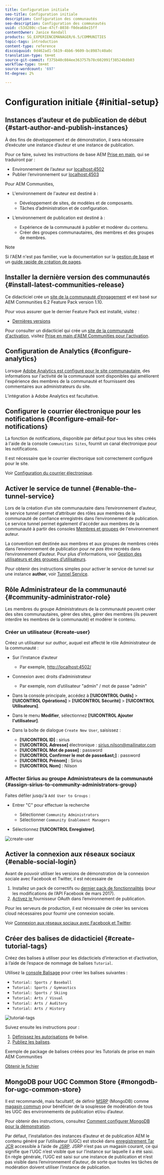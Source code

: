 ```yaml
---
title: Configuration initiale
seo-title: Configuration initiale
description: Configuration des communautés
seo-description: Configuration des communautés
uuid: c53d280c-c5ae-47cf-8038-f0dea68e15ff
contentOwner: Janice Kendall
products: SG_EXPERIENCEMANAGER/6.5/COMMUNITIES
topic-tags: introduction
content-type: reference
discoiquuid: 0d462ad1-5619-4bb6-9609-bc8987c40a0c
translation-type: tm+mt
source-git-commit: f375b40c084ee363757b78c602091f38524b8b03
workflow-type: tm+mt
source-wordcount: '697'
ht-degree: 2%

---
```



# Configuration initiale {#initial-setup}

## Instances d’auteur et de publication de début {#start-author-and-publish-instances}

À des fins de développement et de démonstration, il sera nécessaire d’exécuter une instance d’auteur et une instance de publication.

Pour ce faire, suivez les instructions de base AEM [Prise en main](../../help/sites-deploying/deploy.md#getting-started), qui se traduiront par :

* Environnement de l’auteur sur [localhost:4502](http://localhost:4502/)
* Publier l’environnement sur [localhost:4503](http://localhost:4503/)

Pour AEM Communities,

* L&#39;environnement de l&#39;auteur est destiné à :

   * Développement de sites, de modèles et de composants.
   * Tâches d’administration et de configuration.

* L’environnement de publication est destiné à :

   * Expérience de la communauté à publier et modérer du contenu.
   * Créer des groupes communautaires, des membres et des groupes de membres.

>[!NOTE]
>
>Si l&#39;AEM n&#39;est pas familier, vue la documentation sur la [gestion de base](../../help/sites-authoring/basic-handling.md) et un [guide rapide de création de pages](../../help/sites-authoring/qg-page-authoring.md).

## Installer la dernière version des communautés {#install-latest-communities-release}

Ce didacticiel crée un [site de la communauté d’engagement](overview.md#engagement-community) et est basé sur AEM Communities 6.2 Feature Pack version 1.10.

Pour vous assurer que le dernier Feature Pack est installé, visitez :

* [Dernières versions](deploy-communities.md#latest-releases)

Pour consulter un didacticiel qui crée un [site de la communauté d&#39;activation](overview.md#enablement-community), visitez [Prise en main d&#39;AEM Communities pour l&#39;activation](getting-started-enablement.md).

## Configuration de Analytics {#configure-analytics}

Lorsque [Adobe Analytics est configuré pour le site communautaire](analytics.md), des informations sur l&#39;activité de la communauté sont disponibles qui améliorent l&#39;expérience des membres de la communauté et fournissent des commentaires aux administrateurs du site.

L’intégration à Adobe Analytics est facultative.

## Configurer le courrier électronique pour les notifications {#configure-email-for-notifications}

La fonction de notifications, disponible par défaut pour tous les sites créés à l&#39;aide de la console `Communities Sites`, fournit un canal électronique pour les notifications.

Il est nécessaire que le courrier électronique soit correctement configuré pour le site.

Voir [Configuration du courrier électronique](email.md).

## Activer le service de tunnel {#enable-the-tunnel-service}

Lors de la création d’un site communautaire dans l’environnement d’auteur, le service tunnel permet d’attribuer des rôles aux membres de la communauté de confiance enregistrés dans l’environnement de publication. Le service tunnel permet également d&#39;accéder aux membres de la communauté à partir des consoles [Membres et groupes](members.md) de l&#39;environnement auteur.

La convention est destinée aux membres et aux groupes de membres créés dans l’environnement de publication pour *ne pas* être recréés dans l’environnement d’auteur. Pour plus d’informations, voir [Gestion des utilisateurs et des groupes d’utilisateurs](users.md).

Pour obtenir des instructions simples pour activer le service de tunnel sur une instance **author**, voir [Tunnel Service](deploy-communities.md#tunnel-service-on-author).

## Rôle Administrateur de la communauté {#community-administrator-role}

Les membres du groupe Administrateurs de la communauté peuvent créer des sites communautaires, gérer des sites, gérer des membres (ils peuvent interdire les membres de la communauté) et modérer le contenu.

### Créer un utilisateur {#create-user}

Créez un utilisateur sur *author*, auquel est affecté le rôle Administrateur de la communauté :

* Sur l’instance d’auteur

   * Par exemple, [http://localhost:4502/](http://localhost:4503/)

* Connexion avec droits d’administrateur

   * Par exemple, nom d’utilisateur &quot;admin&quot; / mot de passe &quot;admin&quot;

* Dans la console principale, accédez à **[!UICONTROL Outils]** > **[!UICONTROL Opérations]** > **[!UICONTROL Sécurité]** > **[!UICONTROL Utilisateurs]**.
* Dans le menu **Modifier**, sélectionnez **[!UICONTROL Ajouter l&#39;utilisateur]**.

* Dans la boîte de dialogue `Create New User`, saisissez :

   * **[!UICONTROL ID]** : sirius
   * **[!UICONTROL Adresse]** électronique : sirius.nilson@mailinator.com
   * **[!UICONTROL Mot de passe]** : password
   * **[!UICONTROL Confirmer le mot de passe&amp;ast;]** : password
   * **[!UICONTROL Prénom]** : Sirius
   * **[!UICONTROL Nom]** : Nilson

### Affecter Sirius au groupe Administrateurs de la communauté {#assign-sirius-to-community-administrators-group}

Faites défiler jusqu&#39;à `Add User to Groups` :

* Entrer &quot;C&quot; pour effectuer la recherche

   * Sélectionner `Community Administrators`
   * Sélectionner `Community Enablement Managers`

* Sélectionnez **[!UICONTROL Enregistrer]**.

![create-user](assets/create-user.png)

## Activer la connexion aux réseaux sociaux {#enable-social-login}

Avant de pouvoir utiliser les versions de démonstration de la connexion sociale avec Facebook et Twitter, il est nécessaire de

1. Installez un pack de correctifs ou [dernier pack de fonctionnalités](deploy-communities.md#latestfeaturepack) (pour les modifications de l’API Facebook de mars 2017).
1. [Activez le ](social-login.md#adobe-granite-oauth-authentication-handler) fournisseur OAuth dans l’environnement de publication.

Pour les serveurs de production, il est nécessaire de créer les services cloud nécessaires pour fournir une connexion sociale.

Voir [Connexion aux réseaux sociaux avec Facebook et Twitter](social-login.md).

## Créer des balises de didacticiel {#create-tutorial-tags}

Créez des balises à utiliser pour les didacticiels d’interaction et d’activation, à l’aide de l’espace de nommage de balises `Tutorial`.

Utilisez la [console Balisage](../../help/sites-administering/tags.md#tagging-console) pour créer les balises suivantes :

* `Tutorial: Sports / Baseball`
* `Tutorial: Sports / Gymnastics`
* `Tutorial: Sports / Skiing`
* `Tutorial: Arts / Visual`
* `Tutorial: Arts / Auditory`
* `Tutorial: Arts / History`

![tutorial-tags](assets/tutorial-tags.png)

Suivez ensuite les instructions pour :

1. [Définissez les autorisations](../../help/sites-administering/tags.md#setting-tag-permissions) de balise.
1. [Publiez les balises](../../help/sites-administering/tags.md#publishing-tags).

Exemple de package de balises créées pour les Tutorials de prise en main AEM Communities

[Obtenir le fichier](assets/tutorial_tags-v63.zip)

## MongoDB pour UGC Common Store {#mongodb-for-ugc-common-store}

Il est recommandé, mais facultatif, de définir [MSRP](msrp.md) (MongoDB) comme [magasin commun](working-with-srp.md) pour bénéficier de la souplesse de modération de tous les UGC des environnements de publication et/ou d’auteur.

Pour obtenir des instructions, consultez [Comment configurer MongoDB pour la démonstration](demo-mongo.md).

Par défaut, l’installation des instances d’auteur et de publication AEM le contenu généré par l’utilisateur (UGC) est stocké dans [enregistrement Tar JCR](../../help/sites-deploying/platform.md) accessible à l’aide de [JSRP](jsrp.md). JSRP n’est pas un magasin courant, ce qui signifie que l’UGC n’est visible que sur l’instance sur laquelle il a été saisi. En règle générale, l’UGC est saisi sur une instance de publication et n’est pas visible dans l’environnement d’auteur, de sorte que toutes les tâches de modération doivent utiliser l’instance de publication.